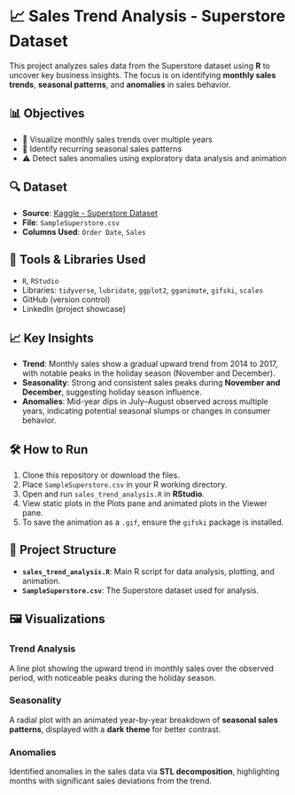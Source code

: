 # 📈 Sales Trend Analysis - Superstore Dataset

This project analyzes sales data from the Superstore dataset using **R** to uncover key business insights. The focus is on identifying **monthly sales trends**, **seasonal patterns**, and **anomalies** in sales behavior.

## 📊 Objectives

- 📅 Visualize monthly sales trends over multiple years
- 🔄 Identify recurring seasonal sales patterns
- ⚠️ Detect sales anomalies using exploratory data analysis and animation

## 🔍 Dataset

- **Source**: [Kaggle - Superstore Dataset](https://www.kaggle.com/datasets/vivek468/superstore-dataset-final)
- **File**: `SampleSuperstore.csv`
- **Columns Used**: `Order Date`, `Sales`


## 🧪 Tools & Libraries Used

- `R`, `RStudio`
- Libraries: `tidyverse`, `lubridate`, `ggplot2`, `gganimate`, `gifski`, `scales`
- GitHub (version control)
- LinkedIn (project showcase)

## 📈 Key Insights

- **Trend**: Monthly sales show a gradual upward trend from 2014 to 2017, with notable peaks in the holiday season (November and December).
- **Seasonality**: Strong and consistent sales peaks during **November and December**, suggesting holiday season influence.
- **Anomalies**: Mid-year dips in July–August observed across multiple years, indicating potential seasonal slumps or changes in consumer behavior.

## 🛠️ How to Run

1. Clone this repository or download the files.
2. Place `SampleSuperstore.csv` in your R working directory.
3. Open and run `sales_trend_analysis.R` in **RStudio**.
4. View static plots in the Plots pane and animated plots in the Viewer pane.
5. To save the animation as a `.gif`, ensure the `gifski` package is installed.

## 📂 Project Structure

- **`sales_trend_analysis.R`**: Main R script for data analysis, plotting, and animation.
- **`SampleSuperstore.csv`**: The Superstore dataset used for analysis.

## 🖼️ Visualizations

### Trend Analysis
A line plot showing the upward trend in monthly sales over the observed period, with noticeable peaks during the holiday season.

### Seasonality
A radial plot with an animated year-by-year breakdown of **seasonal sales patterns**, displayed with a **dark theme** for better contrast.

### Anomalies
Identified anomalies in the sales data via **STL decomposition**, highlighting months with significant sales deviations from the trend.
